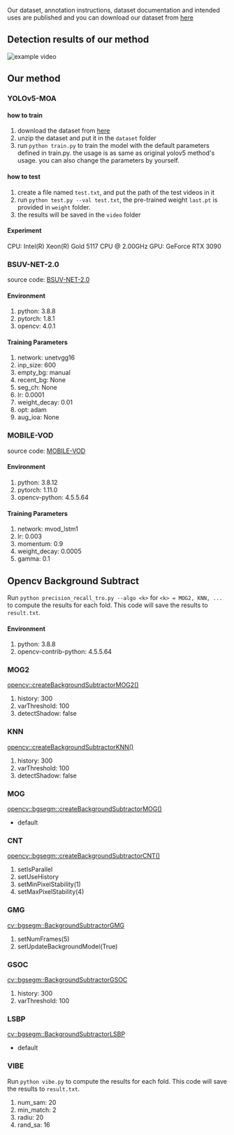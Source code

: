 

Our dataset, annotation instructions, dataset documentation and intended uses are published and you can download our dataset from [here](http://tuzhigang.cn/dataset/FADE.html)

## Detection results of our method
![example video](assets/812.gif)




## Our method

### YOLOv5-MOA

#### how to train 
1. download the dataset from [here](http://tuzhigang.cn/datasets/fade/FADE.html)
2. unzip the dataset and put it in the `dataset` folder
3. run `python train.py` to train the model with the default parameters defined in train.py. the usage is as same as original yolov5 method's usage. you can also change the parameters by yourself.

#### how to test

1. create a file named `test.txt`, and put the path of the test videos in it
2. run `python test.py --val test.txt`, the pre-trained weight `last.pt` is provided in `weight` folder.
3. the results will be saved in the `video` folder

#### Experiment
CPU: Intel(R) Xeon(R) Gold 5117 CPU @ 2.00GHz
GPU: GeForce RTX 3090
### BSUV-NET-2.0
source code: [BSUV-NET-2.0](https://github.com/ozantezcan/BSUV-Net-2.0)
#### Environment
1. python:	3.8.8
2. pytorch:	1.8.1
3. opencv:	4.0.1

#### Training Parameters
1. network:	 unetvgg16
2. inp_size: 600
3. empty_bg: manual
4. recent_bg: None
5. seg_ch: None
6. lr: 0.0001
7. weight_decay: 0.01
8. opt:	adam
9. aug_ioa:	None

### MOBILE-VOD
source code: [MOBILE-VOD](https://github.com/vikrant7/mobile-vod-bottleneck-lstm)
#### Environment
1. python:		3.8.12
2. pytorch:		1.11.0
3. opencv-python:	4.5.5.64

#### Training Parameters
1. network:		mvod_lstm1
2. lr:		0.003
3. momentum:	0.9
4. weight_decay:	0.0005
5. gamma:		0.1

## Opencv Background Subtract
Run `python precision_recall_tro.py --algo <k>` for `<k> = MOG2, KNN, ...` to compute the results for each fold. This code will save the results to `result.txt`.

#### Environment
1. python:		3.8.8
2. opencv-contrib-python:	4.5.5.64
### MOG2
[opencv::createBackgroundSubtractorMOG2()](https://docs.opencv.org/3.4/d7/d7b/classcv_1_1BackgroundSubtractorMOG2.html)
1. history:	300
2. varThreshold:	100
3. detectShadow:	false

### KNN
[opencv::createBackgroundSubtractorKNN()](https://docs.opencv.org/4.x/db/d88/classcv_1_1BackgroundSubtractorKNN.html)
1. history:	300
2. varThreshold:	100
3. detectShadow:	false

### MOG
[opencv::bgsegm::createBackgroundSubtractorMOG()](https://docs.opencv.org/4.x/d6/da7/classcv_1_1bgsegm_1_1BackgroundSubtractorMOG.html)
- default

### CNT
[opencv::bgsegm::createBackgroundSubtractorCNT()](https://docs.opencv.org/4.x/de/dca/classcv_1_1bgsegm_1_1BackgroundSubtractorCNT.html)
1. setIsParallel
2. setUseHistory
3. setMinPixelStability(1)
4. setMaxPixelStability(4)

### GMG
[cv::bgsegm::BackgroundSubtractorGMG](https://docs.opencv.org/3.4/d1/d5c/classcv_1_1bgsegm_1_1BackgroundSubtractorGMG.html)
1. setNumFrames(5)
2. setUpdateBackgroundModel(True)

### GSOC
[cv::bgsegm::BackgroundSubtractorGSOC](https://docs.opencv.org/3.4/d4/dd5/classcv_1_1bgsegm_1_1BackgroundSubtractorGSOC.html)
1. history:	300
2. varThreshold:	100

### LSBP
[cv::bgsegm::BackgroundSubtractorLSBP](https://docs.opencv.org/3.4/de/d4c/classcv_1_1bgsegm_1_1BackgroundSubtractorLSBP.html)
- default

### VIBE
Run `python vibe.py` to compute the results for each fold. This code will save the results to `result.txt`.
1. num_sam:	20
2. min_match: 2
3. radiu: 20
4. rand_sa:	16

